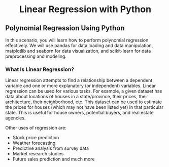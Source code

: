 # <p align="center">Linear Regression with Python</p>

## Polynomial Regression Using Python
In this scenario, you will learn how to perform polynomial regression effectively. We will use pandas for data loading and data manipulation, matplotlib and seaborn for data visualization, and scikit-learn for data preprocessing and modeling.

### What Is Linear Regression?
Linear regression attempts to find a relationship between a dependent variable and one or more explanatory (or independent) variables. Linear regression can be used for various tasks. For example, a given dataset has data about locations of houses in a state/province, their prices, their architecture, their neighborhood, etc. This dataset can be used to estimate the prices for houses (which may not have been listed yet) in that particular state. This is useful for house owners, potential buyers, and real estate agencies.

Other uses of regression are:
* Stock price prediction
* Weather forecasting
* Predictive analysis from survey data
* Market research studies
* Future sales prediction and much more

